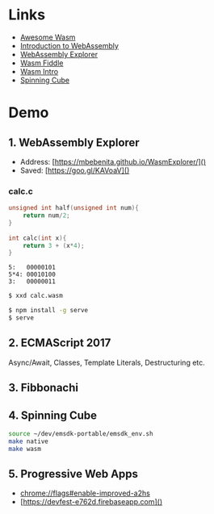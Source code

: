 # Links

* [Awesome Wasm](https://github.com/mbasso/awesome-wasm)
* [Introduction to WebAssembly](https://rsms.me/wasm-intro)
* [WebAssembly Explorer](https://mbebenita.github.io/WasmExplorer/)
* [Wasm Fiddle](https://wasdk.github.io/WasmFiddle/)
* [Wasm Intro](https://github.com/guybedford/wasm-intro)
* [Spinning Cube](https://github.com/callahad/spinning-cube)

# Demo

## 1. WebAssembly Explorer
* Address: [https://mbebenita.github.io/WasmExplorer/]() 
* Saved: [https://goo.gl/KAVoaV]()

### calc.c
```c
unsigned int half(unsigned int num){
    return num/2;
}
  
int calc(int x){
    return 3 + (x*4);
}
```

```
5:   00000101
5*4: 00010100
3:   00000011
```

```bash
$ xxd calc.wasm
```

```bash
$ npm install -g serve
$ serve 
```

## 2. ECMAScript 2017
Async/Await, Classes, Template Literals, Destructuring etc.

## 3. Fibbonachi
## 4. Spinning Cube

```bash
source ~/dev/emsdk-portable/emsdk_env.sh
make native
make wasm
```
## 5. Progressive Web Apps
* [chrome://flags#enable-improved-a2hs]()
* [https://devfest-e762d.firebaseapp.com]()